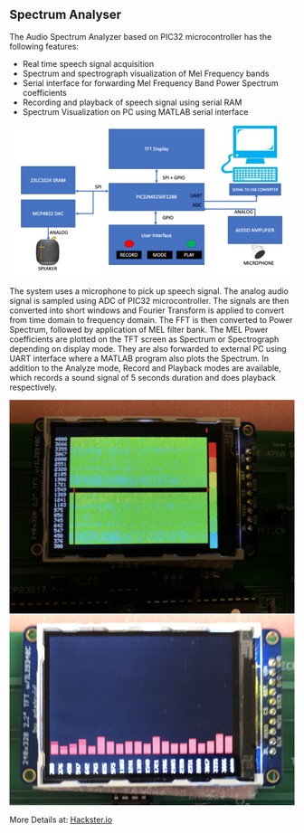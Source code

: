 
Spectrum Analyser
-----------------

The Audio Spectrum Analyzer based on PIC32 microcontroller has the following features:

*   Real time speech signal acquisition
*   Spectrum and spectrograph visualization of Mel Frequency bands
*   Serial interface for forwarding Mel Frequency Band Power Spectrum coefficients
*   Recording and playback of speech signal using serial RAM
*   Spectrum Visualization on PC using MATLAB serial interface

![Block Diagram](https://github.com/vv258/Spectrum-Analyser/blob/master/images/1.png)


The system uses a microphone to pick up speech signal. The analog audio signal is sampled using ADC of PIC32 microcontroller. The signals are then converted into short windows and Fourier Transform is applied to convert from time domain to frequency domain. The FFT is then converted to Power Spectrum, followed by application of MEL filter bank. The MEL Power coefficients are plotted on the TFT screen as Spectrum or Spectrograph depending on display mode. They are also forwarded to external PC using UART interface where a MATLAB program also plots the Spectrum. In addition to the Analyze mode, Record and Playback modes are available, which records a sound signal of 5 seconds duration and does playback respectively.

![Spectrum](https://github.com/vv258/Spectrum-Analyser/blob/master/images/3.png)
![Spectrograph](https://github.com/vv258/Spectrum-Analyser/blob/master/images/4.png)

More Details at: [Hackster.io](https://www.hackster.io/128264/spectrum-analyzer-c32962 "Spectrum Analyser")
